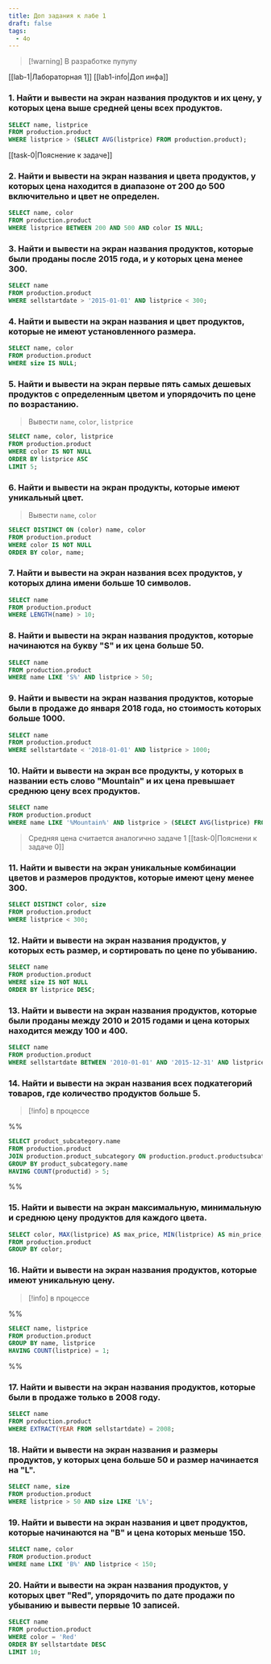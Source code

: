 ```yaml
---
title: Доп задания к лабе 1
draft: false
tags:
  - 4o
---
```


>[!warning] В разработке
>пупупу

[[lab-1|Лабораторная 1]]
[[lab1-info|Доп инфа]]

### 1. Найти и вывести на экран названия продуктов и их цену, у которых цена выше средней цены всех продуктов.

```sql
SELECT name, listprice
FROM production.product
WHERE listprice > (SELECT AVG(listprice) FROM production.product);
```
[[task-0|Пояснение к задаче]]

### 2. Найти и вывести на экран названия и цвета продуктов, у которых цена находится в диапазоне от 200 до 500 включительно и цвет не определен.

```sql
SELECT name, color
FROM production.product
WHERE listprice BETWEEN 200 AND 500 AND color IS NULL;
```

### 3. Найти и вывести на экран названия продуктов, которые были проданы после 2015 года, и у которых цена менее 300.

```sql
SELECT name
FROM production.product
WHERE sellstartdate > '2015-01-01' AND listprice < 300;
```

### 4. Найти и вывести на экран названия и цвет продуктов, которые не имеют установленного размера.

```sql
SELECT name, color
FROM production.product
WHERE size IS NULL;
```

### 5. Найти и вывести на экран первые пять самых дешевых продуктов с определенным цветом и упорядочить по цене по возрастанию.
> Вывести `name`, `color`, `listprice`

```sql
SELECT name, color, listprice
FROM production.product
WHERE color IS NOT NULL
ORDER BY listprice ASC
LIMIT 5;
```

### 6. Найти и вывести на экран продукты, которые имеют уникальный цвет.
> Вывести `name`, `color`

```sql
SELECT DISTINCT ON (color) name, color
FROM production.product
WHERE color IS NOT NULL
ORDER BY color, name;
```

### 7. Найти и вывести на экран названия всех продуктов, у которых длина имени больше 10 символов.

```sql
SELECT name
FROM production.product
WHERE LENGTH(name) > 10;
```

### 8. Найти и вывести на экран названия продуктов, которые начинаются на букву "S" и их цена больше 50.

```sql
SELECT name
FROM production.product
WHERE name LIKE 'S%' AND listprice > 50;
```

### 9. Найти и вывести на экран названия продуктов, которые были в продаже до января 2018 года, но стоимость которых больше 1000.

```sql
SELECT name
FROM production.product
WHERE sellstartdate < '2018-01-01' AND listprice > 1000;
```

### 10. Найти и вывести на экран все продукты, у которых в названии есть слово "Mountain" и их цена превышает среднюю цену всех продуктов.

```sql
SELECT name
FROM production.product
WHERE name LIKE '%Mountain%' AND listprice > (SELECT AVG(listprice) FROM production.product);
```
>Средняя цена считается аналогично задаче 1 [[task-0|Пояснени к задаче 0]]

### 11. Найти и вывести на экран уникальные комбинации цветов и размеров продуктов, которые имеют цену менее 300.

```sql
SELECT DISTINCT color, size
FROM production.product
WHERE listprice < 300;
```

### 12. Найти и вывести на экран названия продуктов, у которых есть размер, и сортировать по цене по убыванию.

```sql
SELECT name
FROM production.product
WHERE size IS NOT NULL
ORDER BY listprice DESC;
```

### 13. Найти и вывести на экран названия продуктов, которые были проданы между 2010 и 2015 годами и цена которых находится между 100 и 400.

```sql
SELECT name
FROM production.product
WHERE sellstartdate BETWEEN '2010-01-01' AND '2015-12-31' AND listprice BETWEEN 100 AND 400;
```

### 14. Найти и вывести на экран названия всех подкатегорий товаров, где количество продуктов больше 5.

> [!info] в процессе

%%
```sql
SELECT product_subcategory.name
FROM production.product
JOIN production.product_subcategory ON production.product.productsubcategoryid = production.product_subcategory.productsubcategoryid
GROUP BY product_subcategory.name
HAVING COUNT(productid) > 5;
```
%%

### 15. Найти и вывести на экран максимальную, минимальную и среднюю цену продуктов для каждого цвета.

```sql
SELECT color, MAX(listprice) AS max_price, MIN(listprice) AS min_price, AVG(listprice) AS avg_price
FROM production.product
GROUP BY color;
```

### 16. Найти и вывести на экран названия продуктов, которые имеют уникальную цену.

> [!info] в процессе

%%
```sql
SELECT name, listprice
FROM production.product
GROUP BY name, listprice
HAVING COUNT(listprice) = 1;
```
%%

### 17. Найти и вывести на экран названия продуктов, которые были в продаже только в 2008 году.

```sql
SELECT name
FROM production.product
WHERE EXTRACT(YEAR FROM sellstartdate) = 2008;
```

### 18. Найти и вывести на экран названия и размеры продуктов, у которых цена больше 50 и размер начинается на "L".

```sql
SELECT name, size
FROM production.product
WHERE listprice > 50 AND size LIKE 'L%';
```

### 19. Найти и вывести на экран названия и цвет продуктов, которые начинаются на "B" и цена которых меньше 150.

```sql
SELECT name, color
FROM production.product
WHERE name LIKE 'B%' AND listprice < 150;
```

### 20. Найти и вывести на экран названия продуктов, у которых цвет "Red", упорядочить по дате продажи по убыванию и вывести первые 10 записей.

```sql
SELECT name
FROM production.product
WHERE color = 'Red'
ORDER BY sellstartdate DESC
LIMIT 10;
```